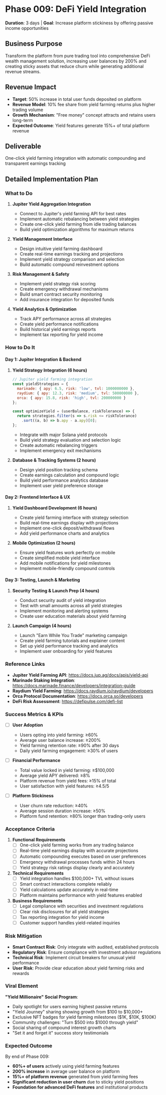 # Phase 009: DeFi Yield Integration
**Duration**: 3 days | **Goal**: Increase platform stickiness by offering passive income opportunities

## Business Purpose
Transform the platform from pure trading tool into comprehensive DeFi wealth management solution, increasing user balances by 200% and creating sticky assets that reduce churn while generating additional revenue streams.

## Revenue Impact
- **Target**: 50% increase in total user funds deposited on platform
- **Revenue Model**: 10% fee share from yield farming returns plus higher trading volume
- **Growth Mechanism**: "Free money" concept attracts and retains users long-term
- **Expected Outcome**: Yield features generate 15%+ of total platform revenue

## Deliverable
One-click yield farming integration with automatic compounding and transparent earnings tracking

## Detailed Implementation Plan

### What to Do
1. **Jupiter Yield Aggregation Integration**
   - Connect to Jupiter's yield farming API for best rates
   - Implement automatic rebalancing between yield strategies
   - Create one-click yield farming from idle trading balances
   - Build yield optimization algorithms for maximum returns

2. **Yield Management Interface**
   - Design intuitive yield farming dashboard
   - Create real-time earnings tracking and projections
   - Implement yield strategy comparison and selection
   - Build automatic compound reinvestment options

3. **Risk Management & Safety**
   - Implement yield strategy risk scoring
   - Create emergency withdrawal mechanisms
   - Build smart contract security monitoring
   - Add insurance integration for deposited funds

4. **Yield Analytics & Optimization**
   - Track APY performance across all strategies
   - Create yield performance notifications
   - Build historical yield earnings reports
   - Implement tax reporting for yield income

### How to Do It

#### Day 1: Jupiter Integration & Backend
1. **Yield Strategy Integration (6 hours)**
   ```javascript
   // Jupiter yield farming integration
   const yieldStrategies = {
     marinade: { apy: 6.5, risk: 'low', tvl: 1000000000 },
     raydium: { apy: 12.3, risk: 'medium', tvl: 500000000 },
     orca: { apy: 15.8, risk: 'high', tvl: 200000000 }
   };
   
   const optimizeYield = (userBalance, riskTolerance) => {
     return strategies.filter(s => s.risk <= riskTolerance)
       .sort((a, b) => b.apy - a.apy)[0];
   };
   ```
   - Integrate with major Solana yield protocols
   - Build yield strategy evaluation and selection logic
   - Create automatic rebalancing triggers
   - Implement emergency exit mechanisms

2. **Database & Tracking Systems (2 hours)**
   - Design yield position tracking schema
   - Create earnings calculation and compound logic
   - Build yield performance analytics database
   - Implement user yield preference storage

#### Day 2: Frontend Interface & UX
1. **Yield Dashboard Development (6 hours)**
   - Create yield farming interface with strategy selection
   - Build real-time earnings display with projections
   - Implement one-click deposit/withdrawal flows
   - Add yield performance charts and analytics

2. **Mobile Optimization (2 hours)**
   - Ensure yield features work perfectly on mobile
   - Create simplified mobile yield interface
   - Add mobile notifications for yield milestones
   - Implement mobile-friendly compound controls

#### Day 3: Testing, Launch & Marketing
1. **Security Testing & Launch Prep (4 hours)**
   - Conduct security audit of yield integration
   - Test with small amounts across all yield strategies
   - Implement monitoring and alerting systems
   - Create user education materials about yield farming

2. **Launch Campaign (4 hours)**
   - Launch "Earn While You Trade" marketing campaign
   - Create yield farming tutorials and explainer content
   - Set up yield performance tracking and analytics
   - Implement user onboarding for yield features

### Reference Links
- **Jupiter Yield Farming API**: https://docs.jup.ag/docs/apis/yield-api
- **Marinade Staking Integration**: https://docs.marinade.finance/developers/integration-guide
- **Raydium Yield Farming**: https://docs.raydium.io/raydium/developers
- **Orca Protocol Documentation**: https://docs.orca.so/developers
- **DeFi Risk Assessment**: https://defipulse.com/defi-list

### Success Metrics & KPIs
- [ ] **User Adoption**
  - Users opting into yield farming: ≥60%
  - Average user balance increase: ≥200%
  - Yield farming retention rate: ≥90% after 30 days
  - Daily yield farming engagement: ≥30% of users

- [ ] **Financial Performance**
  - Total value locked in yield farming: ≥$100,000
  - Average yield APY delivered: ≥8%
  - Platform revenue from yield fees: ≥15% of total
  - User satisfaction with yield features: ≥4.5/5

- [ ] **Platform Stickiness**
  - User churn rate reduction: ≥40%
  - Average session duration increase: ≥50%
  - Platform fund retention: ≥80% longer than trading-only users

### Acceptance Criteria
1. **Functional Requirements**
   - [ ] One-click yield farming works from any trading balance
   - [ ] Real-time yield earnings display with accurate projections
   - [ ] Automatic compounding executes based on user preferences
   - [ ] Emergency withdrawal processes funds within 24 hours
   - [ ] Yield strategy risk ratings display clearly and accurately

2. **Technical Requirements**
   - [ ] Yield integration handles $100,000+ TVL without issues
   - [ ] Smart contract interactions complete reliably
   - [ ] Yield calculations update accurately in real-time
   - [ ] Platform maintains performance with yield features enabled

3. **Business Requirements**
   - [ ] Legal compliance with securities and investment regulations
   - [ ] Clear risk disclosures for all yield strategies
   - [ ] Tax reporting integration for yield income
   - [ ] Customer support handles yield-related inquiries

### Risk Mitigation
- **Smart Contract Risk**: Only integrate with audited, established protocols
- **Regulatory Risk**: Ensure compliance with investment advisor regulations
- **Technical Risk**: Implement circuit breakers for unusual yield performance
- **User Risk**: Provide clear education about yield farming risks and rewards

### Viral Element
**"Yield Millionaire" Social Program**:
- Daily spotlight for users earning highest passive returns
- "Yield Journey" sharing showing growth from $100 to $10,000+
- Exclusive NFT badges for yield farming milestones ($1K, $10K, $100K)
- Community challenges: "Turn $500 into $1000 through yield"
- Social sharing of compound interest growth charts
- "Set it and forget it" success story testimonials

### Expected Outcome
By end of Phase 009:
- **60%+ of users** actively using yield farming features
- **200% increase** in average user balance on platform
- **15%+ of platform revenue** generated from yield farming fees
- **Significant reduction in user churn** due to sticky yield positions
- **Foundation for advanced DeFi features** and institutional products